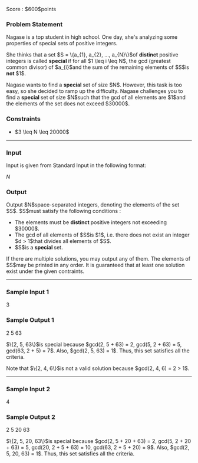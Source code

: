 
<div>

<span>

<span>

<p>
Score : $600$points
</p>

<div>

<section>

### **Problem Statement**

<p>
Nagase is a top student in high school. One day, she's analyzing some properties of special sets of positive integers.  
</p>

<p>
She thinks that a set $S = \{a_{1}, a_{2}, ..., a_{N}\}$of 
<strong>
distinct
</strong>
positive integers is called 
<strong>
special
</strong>
if for all $1 \leq i \leq N$, the gcd (greatest common divisor) of $a_{i}$and the sum of the remaining elements of $S$is 
<strong>
not
</strong>
$1$.
</p>

<p>
Nagase wants to find a 
<strong>
special
</strong>
set of size $N$. However, this task is too easy, so she decided to ramp up the difficulty. Nagase challenges you to find a 
<strong>
special
</strong>
set of size $N$such that the gcd of all elements are $1$and the elements of the set does not exceed $30000$.
</p>

</section>

</div>

<div>

<section>

### **Constraints**

<ul>

<li>
$3 \leq N \leq 20000$
</li>

</ul>

</section>

</div>

---

<div>

<div>

<section>

### **Input**

<p>
Input is given from Standard Input in the following format:
</p>

<div>

$N$
</div>

</section>

</div>

<div>

<section>

### **Output**

<p>
Output $N$space-separated integers, denoting the elements of the set $S$. $S$must satisfy the following conditions :
</p>

<ul>

<li>
The elements must be 
<strong>
distinct
</strong>
positive integers not exceeding $30000$.
</li>

<li>
The gcd of all elements of $S$is $1$, i.e. there does not exist an integer $d > 1$that divides all elements of $S$.
</li>

<li>
$S$is a 
<strong>
special
</strong>
set.
</li>

</ul>

<p>
If there are multiple solutions, you may output any of them. The elements of $S$may be printed in any order. It is guaranteed that at least one solution exist under the given contraints.
</p>

</section>

</div>

</div>

---

<div>

<section>

### **Sample Input 1**

<div>

3

</div>

</section>

</div>

<div>

<section>

### **Sample Output 1**

<div>

2 5 63

</div>

<p>
$\{2, 5, 63\}$is special because $gcd(2, 5 + 63) = 2, gcd(5, 2 + 63) = 5, gcd(63, 2 + 5) = 7$. Also, $gcd(2, 5, 63) = 1$. Thus, this set satisfies all the criteria.
</p>

<p>
Note that $\{2, 4, 6\}$is not a valid solution because $gcd(2, 4, 6) = 2 > 1$.
</p>

</section>

</div>

---

<div>

<section>

### **Sample Input 2**

<div>

4

</div>

</section>

</div>

<div>

<section>

### **Sample Output 2**

<div>

2 5 20 63

</div>

<p>
$\{2, 5, 20, 63\}$is special because $gcd(2, 5 + 20 + 63) = 2, gcd(5, 2 + 20 + 63) = 5, gcd(20, 2 + 5 + 63) = 10, gcd(63, 2 + 5 + 20) = 9$. Also, $gcd(2, 5, 20, 63) = 1$. Thus, this set satisfies all the criteria.
</p>

</section>

</div>

</span>

</span>

</div>
